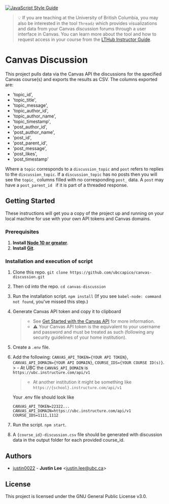 [![JavaScript Style Guide](https://img.shields.io/badge/code_style-standard-brightgreen.svg)](https://standardjs.com)

> 💡 If you are teaching at the University of British Columbia, you may also be interested in the tool `Threadz` which provides visualizations and data from your Canvas discussion forums through a user interface in Canvas. You can learn more about the tool and how to request access in your course from the [LTHub Instructor Guide](https://lthub.ubc.ca/guides/threadz-instructor-guide/).

# Canvas Discussion
This project pulls data via the Canvas API the discussions for the specified Canvas course(s) and exports the results as CSV. The columns exported are:
* 'topic_id',
* 'topic_title',
* 'topic_message',
* 'topic_author_id',
* 'topic_author_name',
* 'topic_timestamp',
* 'post_author_id',
* 'post_author_name',
* 'post_id',
* 'post_parent_id',
* 'post_message',
* 'post_likes',
* 'post_timestamp'

Where a `topic` corresponds to a `discussion_topic` and `post` refers to replies to the `discussion_topic`. If a `discussion_topic` has no posts then you will see the `topic_` columns filled with no corresponding `post_` data. A `post` may have a `post_parent_id ` if it is part of a threaded response.

## Getting Started
These instructions will get you a copy of the project up and running on your local machine for use with your own API tokens and Canvas domains.

### Prerequisites

1. **Install [Node 10 or greater](https://nodejs.org)**.
1. **Install [Git](https://git-scm.com/downloads)**.

### Installation and execution of script

1. Clone this repo. `git clone https://github.com/ubccapico/canvas-discussion.git`
1. Then cd into the repo. `cd canvas-discussion`
1. Run the installation script. `npm install` (If you see `babel-node: command not found`, you've missed this step.)
1. Generate Canvas API token and copy it to clipboard
    > - See [Get Started with the Canvas API](https://learninganalytics.ubc.ca/guides/get-started-with-the-canvas-api/) for more information.
    > - ⚠️ Your Canvas API token is the equivalent to your username and password and must be treated as such (following any security guidelines of your home institution).
1. Create a `.env` file.
1. Add the following: `CANVAS_API_TOKEN={YOUR API TOKEN}`, `CANVAS_API_DOMAIN={YOUR API DOMAIN}`, `COURSE_IDS={YOUR COURSE ID(s)}`. > - At UBC the `CANVAS_API_DOMAIN` is `https://ubc.instructure.com/api/v1`
    > - At another institution it might be something like `https://{school}.instructure.com/api/v1`

    Your .env file should look like
    ```
    CANVAS_API_TOKEN=22322...
    CANVAS_API_DOMAIN=https://ubc.instructure.com/api/v1
    COURSE_IDS=1111,1112
    ```
1. Run the script. `npm start`.
1. A `{course_id}-discussion.csv` file should be generated with discussion data in the output folder for each provided course_id.

## Authors

* [justin0022](https://github.com/justin0022) -
**Justin Lee** &lt;justin.lee@ubc.ca&gt;

## License

This project is licensed under the GNU General Public License v3.0.
